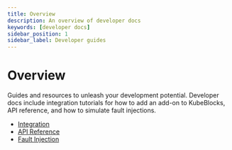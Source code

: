 ```yaml
---
title: Overview
description: An overview of developer docs
keywords: [developer docs]
sidebar_position: 1
sidebar_label: Developer guides
---
```


# Overview

Guides and resources to unleash your development potential. Developer docs include integration tutorials for how to add an add-on to KubeBlocks, API reference, and how to simulate fault injections.

* [Integration](./integration/add-ons-of-kubeblocks.md)
* [API Reference](./api-reference/cluster.md)
* [Fault Injection](./fault_injection/introduction.md)
